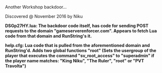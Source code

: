 Another Workshop backdoor...

Discovered @ November 2016 by Niku


**DSGp27HY.lua: The backdoor code itself, has code for sending POST requests to the domain "gameserverenforcer.com". Appears to fetch Lua code from that domain and RunString's it.**

**help.cfg: Lua code that is pulled from the aforementioned domain and RunString'd. Adds two global functions "root" (Sets the usergroup of the player that executes the command "sv_root_access" to "superadmin" if the player name matches: "King Niku", "The Ruler", "root" or "PVT Travolta")**
